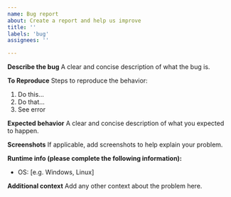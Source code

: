 ```yaml
---
name: Bug report
about: Create a report and help us improve
title: ''
labels: 'bug'
assignees: ''

---
```


**Describe the bug**
A clear and concise description of what the bug is.

**To Reproduce**
Steps to reproduce the behavior:
1. Do this...
2. Do that...
3. See error

**Expected behavior**
A clear and concise description of what you expected to happen.

**Screenshots**
If applicable, add screenshots to help explain your problem.

**Runtime info (please complete the following information):**
- OS: [e.g. Windows, Linux]

**Additional context**
Add any other context about the problem here.